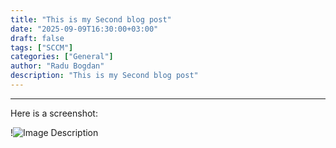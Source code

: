 ```yaml
---
title: "This is my Second blog post"
date: "2025-09-09T16:30:00+03:00"
draft: false
tags: ["SCCM"]
categories: ["General"]
author: "Radu Bogdan"
description: "This is my Second blog post"
---
```


---
Here is a screenshot:

!![Image Description](/images/CM_LAB_Part2_0181.jpg)


